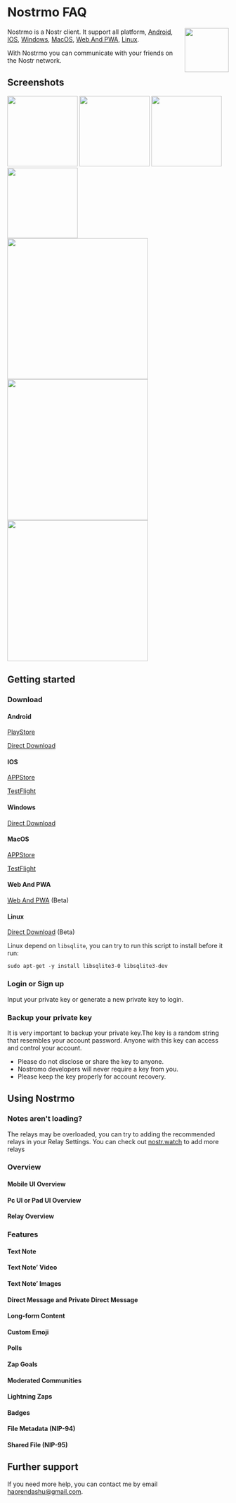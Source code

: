 # Nostrmo FAQ

<img align="right" src="./logo512.png" width="100px" />

Nostrmo is a Nostr client. It support all platform, [Android](#android), [IOS](#ios), [Windows](#windows), [MacOS](#macos), [Web And PWA](#web-and-pwa), [Linux](#linux).

With Nostrmo you can communicate with your friends on the Nostr network.

## Screenshots

[<img src="./docs/screenshots/mobile1.png" width=160>](./docs/screenshots/mobile1.png)
[<img src="./docs/screenshots/mobile2.png" width=160>](./docs/screenshots/mobile2.png)
[<img src="./docs/screenshots/mobile3.png" width=160>](./docs/screenshots/mobile3.png)
[<img src="./docs/screenshots/mobile4.png" width=160>](./docs/screenshots/mobile4.png)<br/>
[<img src="./docs/screenshots/pc1.jpeg" width=320>](./docs/screenshots/pc1.jpeg)
[<img src="./docs/screenshots/pc2.jpeg" width=320>](./docs/screenshots/pc2.jpeg)
[<img src="./docs/screenshots/pc3.jpeg" width=320>](./docs/screenshots/pc3.jpeg)

## Getting started

### Download

#### Android

[PlayStore](https://play.google.com/store/apps/details?id=com.github.haorendashu.nostrmo)

[Direct Download](https://nostrmo.com/releases/2_8_0/app-release.apk)

#### IOS

[APPStore](https://apps.apple.com/us/app/id6447441761?l=en-us&platform=iphone)

[TestFlight](https://testflight.apple.com/join/kvGz47De)

#### Windows

[Direct Download](https://nostrmo.com/releases/2_8_0/nostrmo_2.8.0.zip)

#### MacOS

[APPStore](https://apps.apple.com/us/app/id6447441761?l=en-us&platform=mac)

[TestFlight](https://testflight.apple.com/join/icO07ElD)

#### Web And PWA

[Web And PWA](https://web.nostrmo.com/) (Beta)

#### Linux

[Direct Download](https://nostrmo.com/releases/2_8_0/nostrmo_linux.zip)  (Beta)

Linux depend on ```libsqlite```, you can try to run this script to install before it run: 

```
sudo apt-get -y install libsqlite3-0 libsqlite3-dev
```

### Login or Sign up

Input your private key or generate a new private key to login.

### Backup your private key

It is very important to backup your private key.The key is a random string that resembles your account password. Anyone with this key can access and control your account.

- Please do not disclose or share the key to anyone.
- Nostromo developers will never require a key from you.
- Please keep the key properly for account recovery.

## Using Nostrmo

### Notes aren't loading?

The relays may be overloaded, you can try to adding the recommended relays in your Relay Settings. You can check out [nostr.watch](nostr.watch) to add more relays

### Overview

#### Mobile UI Overview

#### Pc UI or Pad UI Overview

#### Relay Overview

### Features

#### Text Note

#### Text Note’ Video

#### Text Note’ Images

#### Direct Message and Private Direct Message

#### Long-form Content

#### Custom Emoji

#### Polls

#### Zap Goals

#### Moderated Communities

#### Lightning Zaps

#### Badges

#### File Metadata (NIP-94)

#### Shared File (NIP-95)

## Further support

If you need more help, you can contact me by email haorendashu@gmail.com.



